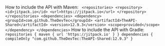 How to include the API with Maven:
`
<repositories>
    <repository>
        <id>jitpack.io</id>
        <url>https://jitpack.io</url>
    </repository>
</repositories>
<dependencies>
    <dependency>
        <groupId>com.github.TheDevTec</groupId>
        <artifactId>TheAPI-Shared</artifactId>
        <version>12.9.3</version>
        <scope>provided</scope>
    </dependency>
</dependencies>`
How to include the API with Gradle:
`
repositories {
    maven { url 'https://jitpack.io' }
}
dependencies {
    compileOnly "com.github.TheDevTec:TheAPI-Shared:12.9.3"
}`
